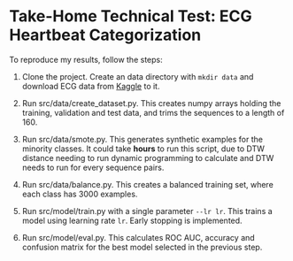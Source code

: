 # Take-Home Technical Test: ECG Heartbeat Categorization

To reproduce my results, follow the steps:

1. Clone the project. Create an data directory with `mkdir data` and download ECG data from [Kaggle](https://www.kaggle.com/datasets/shayanfazeli/heartbeat) to it.

2. Run src/data/create\_dataset.py. This creates numpy arrays holding the training, validation and test data, and trims the sequences to a length of 160.

3. Run src/data/smote.py. This generates synthetic examples for the minority classes. It could take **hours** to run this script, due to DTW distance needing to run dynamic
programming to calculate and DTW needs to run for every sequence pairs.

4. Run src/data/balance.py. This creates a balanced training set, where each class has 3000 examples.

5. Run src/model/train.py with a single parameter `--lr lr`. This trains a model using learning rate `lr`. Early stopping is implemented.

6. Run src/model/eval.py. This calculates ROC AUC, accuracy and confusion matrix for the best model selected in the previous step.
